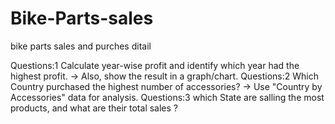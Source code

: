 # Bike-Parts-sales
bike parts sales and purches ditail

Questions:1
              Calculate year-wise profit and identify which year had the highest profit.
              → Also, show the result in a graph/chart.
Questions:2 
              Which Country purchased the highest number of accessories?
              → Use "Country by Accessories" data for analysis.
Questions:3 
              which  State are salling the most products, and what are their total sales ?
